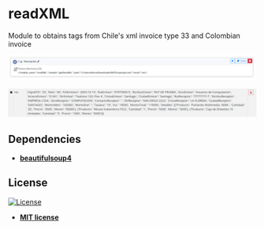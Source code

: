 # readXML
 Module to obtains tags from Chile's xml invoice type 33 and Colombian invoice

![alt text](https://raw.githubusercontent.com/rocketbot-cl/readXML/master/example/xml.png)

![alt text](https://raw.githubusercontent.com/rocketbot-cl/readXML/master/example/xml2.png)

<h2>Dependencies</h2>

<ul>
  <li>
    <strong>
      <a href="https://pypi.org/project/beautifulsoup4/">beautifulsoup4 </a>
    </strong> 
  </li>  
</ul>  

<h2>License</h2>

<p><a href="http://badges.mit-license.org" rel="nofollow"><img src="https://camo.githubusercontent.com/107590fac8cbd65071396bb4d04040f76cde5bde/687474703a2f2f696d672e736869656c64732e696f2f3a6c6963656e73652d6d69742d626c75652e7376673f7374796c653d666c61742d737175617265" alt="License" data-canonical-src="http://img.shields.io/:license-mit-blue.svg?style=flat-square" style="max-width:100%;"></a></p>

<ul>
  <li><strong><a href="http://opensource.org/licenses/mit-license.php" rel="nofollow">MIT license</a></strong></li>
</ul>  
